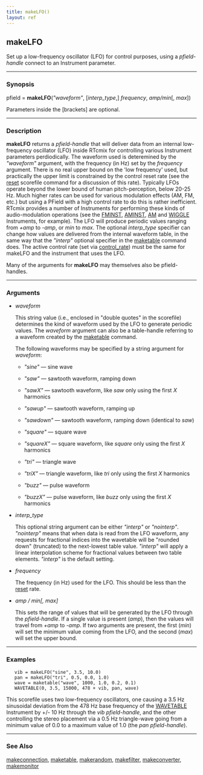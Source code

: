 ```yaml
---
title: makeLFO()
layout: ref
---
```


## makeLFO

Set up a low-frequency oscillator (LFO) for control
purposes, using a *pfield-handle* connect to an Instrument parameter.

-----

### Synopsis

pfield = **makeLFO**(*"waveform"*, \[*interp\_type*,\] *frequency*,
*amp/min*\[, *max*\])

Parameters inside the \[brackets\] are optional.

-----

### Description

**makeLFO** returns a *pfield-handle* that will deliver data from an
internal low-frequency oscillator (LFO) inside RTcmix for controlling
various Instrument parameters perdiodically. The waveform used is
deteremined by the *"waveform"* argument, with the frequency (in Hz) set
by the *frequency* argument. There is no real upper bound on the 'low
frequency' used, but practically the upper limit is constrained by the
control reset rate (see the [reset](reset.html) scorefile command for a
discussion of this rate). Typically LFOs operate beyond the lower bound
of human pitch-perception, below 20-25 Hz. Much higher rates can be used
for various modulation effects (AM, FM, etc.) but using a PField with a
high control rate to do this is rather inefficient. RTcmix provides a
number of Instruments for performing these kinds of audio-modulation
operations (see the [FMINST](../instruments/FMINST.html),
[AMINST](../instruments/AMINST.html), [AM](../instruments/AM.html) and
[WIGGLE](../instruments/WIGGLE.html) Instruments, for example). The LFO
will produce periodic values ranging from *+amp* to *-amp*, or *min* to
*max*. The optional *interp\_type* specifier can change how values are
delivered from the internal waveform table, in the same way that the
*"interp"* optional specifier in the
[maketable](maketable.html#item_optional_specifiers) command does. The
active control rate (set via [control\_rate](reset.html)) must be the
same for makeLFO and the instrument that uses the LFO.

Many of the arguments for **makeLFO** may themselves also be
pfield-handles.

-----

### Arguments

  - *waveform*  
      
    This string value (i.e., enclosed in "double quotes" in the
    scorefile) determines the kind of waveform used by the LFO to
    generate periodic values. The *waveform* argument can also be a
    table-handle referring to a waveform created by the
    [maketable](maketable.html) command.
    
    The following waveforms may be specified by a string argument for
    *waveform*:
    
      - *"sine"* &mdash; sine wave  
          
      - *"saw"* &mdash; sawtooth waveform, ramping down  
          
      - *"sawX"* &mdash; sawtooth waveform, like *saw* only using the first
        *X* harmonics  
          
      - *"sawup"* &mdash; sawtooth waveform, ramping up  
          
      - *"sawdown"* &mdash; sawtooth waveform, ramping down (identical to
        *saw*)  
          
      - *"square"* &mdash; square wave  
          
      - *"squareX"* &mdash; square waveform, like *square* only using the
        first *X* harmonics  
          
      - *"tri"* &mdash; triangle wave  
          
      - *"triX"* &mdash; triangle waveform, like *tri* only using the first
        *X* harmonics  
          
      - *"buzz"* &mdash; pulse waveform  
          
      - *"buzzX"* &mdash; pulse waveform, like *buzz* only using the first
        *X* harmonics

  - *interp\_type*  

    This optional string argument can be either *"interp"* or *"nointerp"*.
    *"nointerp"* means that when data is read from the LFO waveform, any
    requests for fractional indices into the wavetable will be "rounded
    down" (truncated) to the next-lowest table value. *"interp"* will apply
    a linear interpolation scheme for fractional values between two table
    elements. *"interp"* is the default setting.

  - *frequency*  

    The frequency (in Hz) used for the LFO. This should be less than the
    [reset](reset.html) rate.

  - *amp / min\[, max\]*  

    This sets the range of values that will be generated by the LFO through
    the *pfield-handle*. If a single value is present (*amp*), then the
    values will travel from *+amp* to *-amp*. If two arguments are present,
    the first (*min*) will set the minimum value coming from the LFO, and
    the second (*max*) will set the upper bound.

-----

### Examples

``` 
   vib = makeLFO("sine", 3.5, 10.0)
   pan = makeLFO("tri", 0.5, 0.0, 1.0)
   wave = maketable("wave", 1000, 1.0, 0.2, 0.1)
   WAVETABLE(0, 3.5, 15000, 478 + vib, pan, wave)
```

This scorefile uses two low-frequency oscillators, one causing a 3.5 Hz
sinusoidal deviation from the 478 Hz base frequency of the
[WAVETABLE](../instruments/WAVETABLE.html) Instrument by +/- 10 Hz
through the *vib pfield-handle*, and the other controlling the stereo
placement via a 0.5 Hz triangle-wave going from a minimum value of 0.0
to a maximum value of 1.0 (the *pan pfield-handle*).

-----

### See Also

[makeconnection](makeconnection.html), [maketable](maketable.html),
[makerandom](makerandom.html), [makefilter](makefilter.html),
[makeconverter](makeconverter.html), [makemonitor](makemonitor.html)
